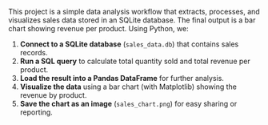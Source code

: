 This project is a simple data analysis workflow that extracts, processes, and visualizes sales data stored in an SQLite database. The final output is a bar chart showing revenue per product.
Using Python, we:

1. **Connect to a SQLite database** (`sales_data.db`) that contains sales records.
2. **Run a SQL query** to calculate total quantity sold and total revenue per product.
3. **Load the result into a Pandas DataFrame** for further analysis.
4. **Visualize the data** using a bar chart (with Matplotlib) showing the revenue by product.
5. **Save the chart as an image** (`sales_chart.png`) for easy sharing or reporting.
